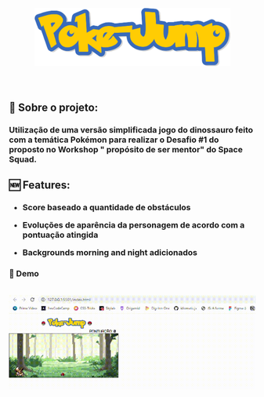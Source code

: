 <h1 align="center">
<br>
  <img src="https://github.com/yants95/pokejump/blob/master/images/title-img.png?raw=true" alt="Pokejump-title" width="400">
</h1>
<br>
<h2> 💬 Sobre o projeto: </h2>
<h3> Utilização de uma versão simplificada jogo do dinossauro feito com a temática Pokémon para realizar o Desafio #1 do proposto no Workshop " propósito de ser mentor" do Space Squad. </h3>

<h2> 🆕 Features: </h2>
<h3> 
 
 *  Score baseado a quantidade de obstáculos <br>
 
 *  Evoluções de aparência da personagem de acordo com a pontuação atingida <br>
 
 *  Backgrounds morning and night adicionados
 </h3>
 
 <h3> 💜 Demo </h3>
 
 <p align="center">
<br>
  <img src="https://github.com/yants95/pokejump/blob/master/images/pokejump-gif.gif?raw=true" alt="Pokejump-gif">
</p>
